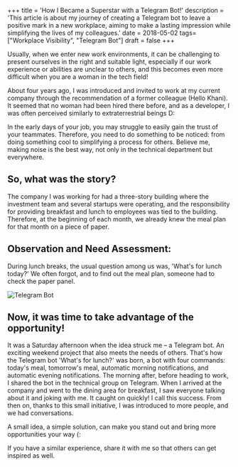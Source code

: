 +++
title = 'How I Became a Superstar with a Telegram Bot!'
description = 'This article is about my journey of creating a Telegram bot to leave a positive mark in a new workplace, aiming to make a lasting impression while simplifying the lives of my colleagues.'
date = 2018-05-02
tags= ["Workplace Visibility", "Telegram Bot"]
draft = false
+++

Usually, when we enter new work environments, it can be challenging to present ourselves in the right and suitable light, especially if our work experience or abilities are unclear to others, and this becomes even more difficult when you are a woman in the tech field!

About four years ago, I was introduced and invited to work at my current company through the recommendation of a former colleague (Hello Khani). It seemed that no woman had been hired there before, and as a developer, I was often perceived similarly to extraterrestrial beings D:

In the early days of your job, you may struggle to easily gain the trust of your teammates. Therefore, you need to do something to be noticed: from doing something cool to simplifying a process for others. Believe me, making noise is the best way, not only in the technical department but everywhere.

## So, what was the story?

The company I was working for had a three-story building where the investment team and several startups were operating, and the responsibility for providing breakfast and lunch to employees was tied to the building. Therefore, at the beginning of each month, we already knew the meal plan for that month on a piece of paper.

## Observation and Need Assessment:

During lunch breaks, the usual question among us was, 'What's for lunch today?' We often forgot, and to find out the meal plan, someone had to check the paper panel.

![Telegram Bot](/images/telegram_bot.jpg)

## Now, it was time to take advantage of the opportunity!

It was a Saturday afternoon when the idea struck me – a Telegram bot. An exciting weekend project that also meets the needs of others. That's how the Telegram bot 'What's for lunch?' was born, a bot with four commands: today's meal, tomorrow's meal, automatic morning notifications, and automatic evening notifications. The morning after, before heading to work, I shared the bot in the technical group on Telegram. When I arrived at the company and went to the dining area for breakfast, I saw everyone talking about it and joking with me. It caught on quickly! I call this success. From then on, thanks to this small initiative, I was introduced to more people, and we had conversations.

A small idea, a simple solution, can make you stand out and bring more opportunities your way (:

If you have a similar experience, share it with me so that others can get inspired as well.

